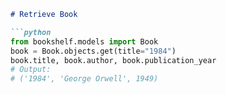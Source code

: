 


```markdown
# Retrieve Book

```python
from bookshelf.models import Book
book = Book.objects.get(title="1984")
book.title, book.author, book.publication_year
# Output:
# ('1984', 'George Orwell', 1949)
